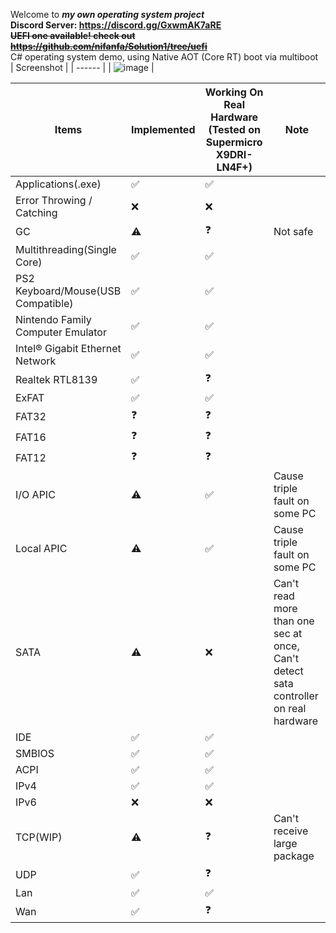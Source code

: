 Welcome to ***my own operating system project***  
**Discord Server: https://discord.gg/GxwmAK7aRE**  
~~**UEFI one available! check out https://github.com/nifanfa/Solution1/tree/uefi**~~  
C# operating system demo, using Native AOT (Core RT) boot via multiboot  
| Screenshot |
| ------ |
| ![image](https://github.com/nifanfa/Moos/blob/master/VirtualBox_MOOS_30_04_2022_19_46_28.png) |

| Items | Implemented | Working On Real Hardware (Tested on Supermicro X9DRI-LN4F+) | Note |
| ----- | ----------- | ----------------------------------------------------------- | ----- |
| Applications(.exe) | ✅ | ✅ |
| Error Throwing / Catching | ❌ | ❌ | 
| GC | ⚠️ | ❓ | Not safe |
| Multithreading(Single Core) | ✅ | ✅ |
| PS2 Keyboard/Mouse(USB Compatible) | ✅ | ✅ |
| Nintendo Family Computer Emulator | ✅ | ✅ |
| Intel® Gigabit Ethernet Network | ✅ | ✅ |
| Realtek RTL8139 | ✅ | ❓ |
| ExFAT | ✅ | ✅ |
| FAT32 | ❓ | ❓ |
| FAT16 | ❓ | ❓ |
| FAT12 | ❓ | ❓ |
| I/O APIC | ⚠️ | ✅ | Cause triple fault on some PC |
| Local APIC | ⚠️ | ✅ | Cause triple fault on some PC |
| SATA | ⚠️ | ❌ | Can't read more than one sec at once, Can't detect sata controller on real hardware |
| IDE | ✅ | ✅ |
| SMBIOS | ✅ | ✅ |
| ACPI | ✅ | ✅ |
| IPv4 | ✅ | ✅ |
| IPv6 | ❌ | ❌ |
| TCP(WIP) | ⚠️ | ❓ | Can't receive large package |
| UDP | ✅ | ❓ |
| Lan | ✅ | ✅ |
| Wan | ✅ | ❓ 
